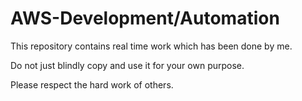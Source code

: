 # AWS-Development/Automation
This repository contains real time work which has been done by me.

Do not just blindly copy and use it for your own purpose.

Please respect the hard work of others.
